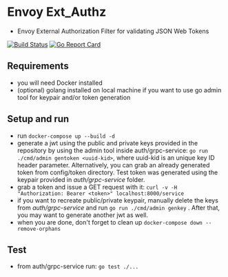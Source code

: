 # Envoy Ext_Authz
- Envoy External Authorization Filter for validating JSON Web Tokens

[![Build Status](https://img.shields.io/github/workflow/status/tacheshun/envoy_ext_authz/build)](https://github.com/tacheshun/envoy_ext_authz/actions?query=branch%3Amaster)
[![Go Report Card](https://goreportcard.com/badge/github.com/tacheshun/envoy_ext_authz)](https://goreportcard.com/report/github.com/tacheshun/envoy_ext_authz)

## Requirements
- you will need Docker installed
- (optional) golang installed on local machine if you want to use go admin tool for keypair and/or token generation

## Setup and run

- run `docker-compose up --build -d`
- generate a jwt using the public and private keys provided in the repository by using the admin tool inside auth/grpc-service: 
  `go run ./cmd/admin gentoken <uuid-kid>`, where uuid-kid is an unique key ID header parameter. Alternatively, you can grab an already generated token from config/token directory. Test token was generated using the keypair provided in _auth/grpc-service_ folder.
- grab a token and issue a GET request with it: `curl -v -H "Authorization: Bearer <token>" localhost:8000/service`
- if you want to recreate public/private keypair, manually delete the keys from _auth/grpc-service_
and run `go run ./cmd/admin genkey` . After that, you may want to generate another jwt as well.
-  when you are done, don't forget to clean up `docker-compose down --remove-orphans`

## Test
- from auth/grpc-service run: `go test ./...`
